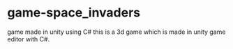 # game-space_invaders
game made in unity using C#
this is a 3d game which is made in unity game editor with C#.
